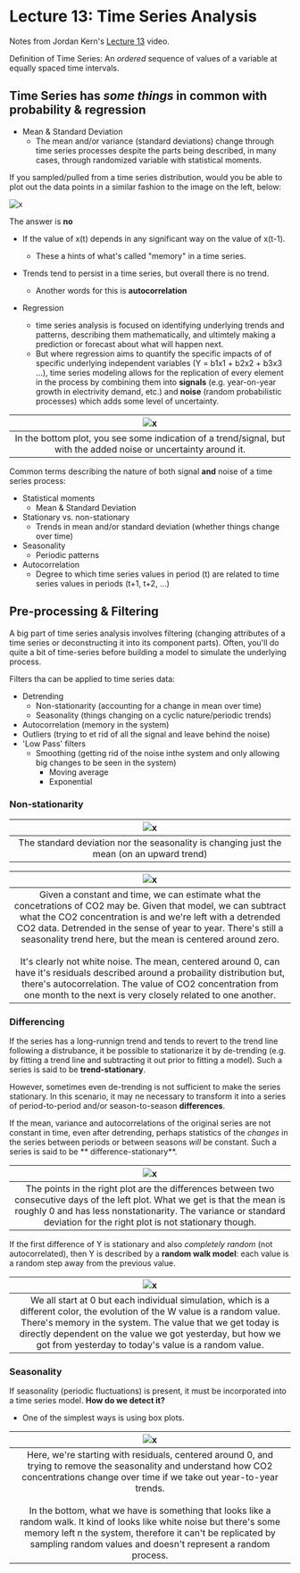 # Lecture 13: Time Series Analysis #
Notes from Jordan Kern's <a href = "https://www.youtube.com/watch?v=Prpu_U5tKkE" target = "_blank">Lecture 13</a> video.

Definition of Time Series: An _ordered_ sequence of values of a variable at equally spaced time intervals.

## Time Series has _some things_ in common with probability & regression ##

- Mean & Standard Deviation
  - The mean and/or variance (standard deviations) change through time series processes despite the parts being described, in many cases, through randomized variable with statistical moments.
  
If you sampled/pulled from a time series distribution, would you be able to plot out the data points in a similar fashion to the image on the left, below:

 ![x](/images/timeseries_distribution.png)

The answer is **no**
- If the value of x(t) depends in any significant way on the value of x(t-1).
  - These a hints of what's called "memory" in a time series. 
- Trends tend to persist in a time series, but overall there is no trend.
  - Another words for this is **autocorrelation**
  
- Regression
  - time series analysis is focused on identifying underlying trends and patterns, describing them mathematically, and ultimtely making a prediction or forecast about what will happen next.
  - But where regression aims to quantify the specific impacts of of specific underlying independent variables (Y = b1x1 + b2x2 + b3x3 ...), time series modeling allows for the replication of every element in the process by combining them into **signals** (e.g. year-on-year growth in electrivity demand, etc.) and **noise** (random probabilistic processes) which adds some level of uncertainty.

| ![x](/images/signal_noise.png) |
| :-: |
| In the bottom plot, you see some indication of a trend/signal, but with the added noise or uncertainty around it. |
  
Common terms describing the nature of both signal **and** noise of a time series process:

- Statistical moments
  - Mean & Standard Deviation
- Stationary vs. non-stationary
  - Trends in mean and/or standard deviation (whether things change over time)
- Seasonality
  - Periodic patterns
- Autocorrelation
  - Degree to which time series values in period (t) are related to time series values in periods (t+1, t+2, ...)
  
## Pre-processing & Filtering ##

A big part of time series analysis involves filtering (changing attributes of a time series or deconstructing it into its component parts). Often, you'll do quite a bit of time-series before building a model to simulate the underlying process.

Filters tha can be applied to time series data:
- Detrending 
  - Non-stationarity (accounting for a change in mean over time)
  - Seasonality (things changing on a cyclic nature/periodic trends)
- Autocorrelation (memory in the system)
- Outliers (trying to et rid of all the signal and leave behind the noise)
- 'Low Pass' filters
  - Smoothing (getting rid of the noise inthe system and only allowing big changes to be seen in the system)
    - Moving average
	- Exponential

### Non-stationarity ###

| ![x](/images/nonstationarity.png) |
| :-: |
| The standard deviation nor the seasonality is changing just the mean (on an upward trend) |

| ![x](/images/detrended.png) |
| :-: |
| Given a constant and time, we can estimate what the concetrations of CO2 may be. Given that model, we can subtract what the CO2 concentration is and we're left with a detrended CO2 data. Detrended in the sense of year to year. There's still a seasonality trend here, but the mean is centered around zero.<br><br>It's clearly not white noise. The mean, centered around 0, can have it's residuals described around a probaility distribution but, there's autocorrelation. The value of CO2 concentration from one month to the next is very closely related to one another. |

### Differencing ###

If the series has a long-runnign trend and tends to revert to the trend line following a distrubance, it be possible to stationarize it by de-trending (e.g. by fitting a trend line and subtracting it out prior to fitting a model). Such a series is said to be **trend-stationary**.

However, sometimes even de-trending is not sufficient to make the series stationary. In this scenario, it may ne necessary to transform it into a series of period-to-period and/or season-to-season **differences**.

If the mean, variance and autocorrelations of the original series are not constant in time, even after detrending, perhaps statistics of the _changes_ in the series between periods or between seasons _will_ be constant. Such a series is said to be ** difference-stationary**.

| ![x](/images/differencing_1.png) |
| :-: |
| The points in the right plot are the differences between two consecutive days of the left plot. What we get is that the mean is roughly 0 and has less nonstationarity. The variance or standard deviation for the right plot is not stationary though. |

If the first difference of Y is stationary and also _completely random_ (not autocorrelated), then Y is described by a **random walk model**: each value is a random step away from the previous value. 

| ![x](/images/randomwalk.png) |
| :-: |
| We all start at 0 but each individual simulation, which is a different color, the evolution of the W value is a random value. There's memory in the system. The value that we get today is directly dependent on the value we got yesterday, but how we got from yesterday to today's value is a random value. |

### Seasonality ###

If seasonality (periodic fluctuations) is present, it must be incorporated into a time series model. **How do we detect it?**

- One of the simplest ways is using box plots.

| ![x](/images/seasonality.png) |
| :-: |
| Here, we're starting with residuals, centered around 0, and trying to remove the seasonality and understand how CO2 concentrations change over time if we take out year-to-year trends.<br><br>In the bottom, what we have is something that looks like a random walk. It kind of looks like white noise but there's some memory left n the system, therefore it can't be replicated by sampling random values and doesn't represent a random process. |

